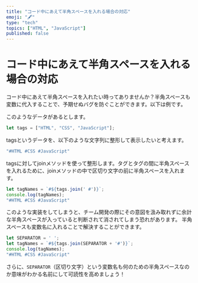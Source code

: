 ```yaml
---
title: "コード中にあえて半角スペースを入れる場合の対応"
emoji: "🖋"
type: "tech"
topics: ["HTML", "JavaScript"]
published: false
---
```


# コード中にあえて半角スペースを入れる場合の対応

コード中にあえて半角スペースを入れたい時ってありませんか？半角スペースも変数に代入することで、予期せぬバグを防ぐことができます。以下は例です。

このようなデータがあるとします。

```js
let tags = ["HTML", "CSS", "JavaScript"];
```

tagsというデータを、以下のような文字列に整形して表示したいと考えます。
``` js
"#HTML #CSS #JavaScript"
```

tagsに対してjoinメソッドを使って整形します。タグとタグの間に半角スペースを入れるために、joinメソッドの中で区切り文字の前に半角スペースを入れます。

```js
let tagNames = `#${tags.join(' #')}`;
console.log(tagNames);
"#HTML #CSS #JavaScript"
```

このような実装をしてしまうと、チーム開発の際にその意図を汲み取れずに余計な半角スペースが入っていると判断されて消されてしまう恐れがあります。
半角スペースも変数名に入れることで解決することができます。
```js
let SEPARATOR = ' ';
let tagNames = `#${tags.join(SEPARATOR + '#')}`;
console.log(tagNames);
"#HTML #CSS #JavaScript"
```

さらに、`SEPARATOR`（区切り文字）という変数名も何のための半角スペースなのか意味がわかる名前にして可読性を高めましょう！